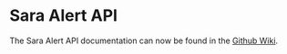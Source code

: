 # Sara Alert API

The Sara Alert API documentation can now be found in the [Github Wiki](https://github.com/SaraAlert/SaraAlert/wiki/API-Overview).
